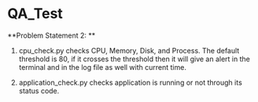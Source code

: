 # QA_Test

**Problem Statement 2: **
1. cpu_check.py checks CPU, Memory, Disk, and Process. The default threshold is 80, if it crosses the threshold then it will give an alert in the terminal and in the log file as well with current time.
   
2. application_check.py checks application is running or not through its status code.
